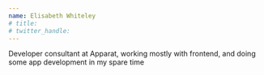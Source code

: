 ```yaml
---
name: Elisabeth Whiteley
# title: 
# twitter_handle: 
---
```

Developer consultant at Apparat, working mostly with frontend, and doing some app development in my spare time

